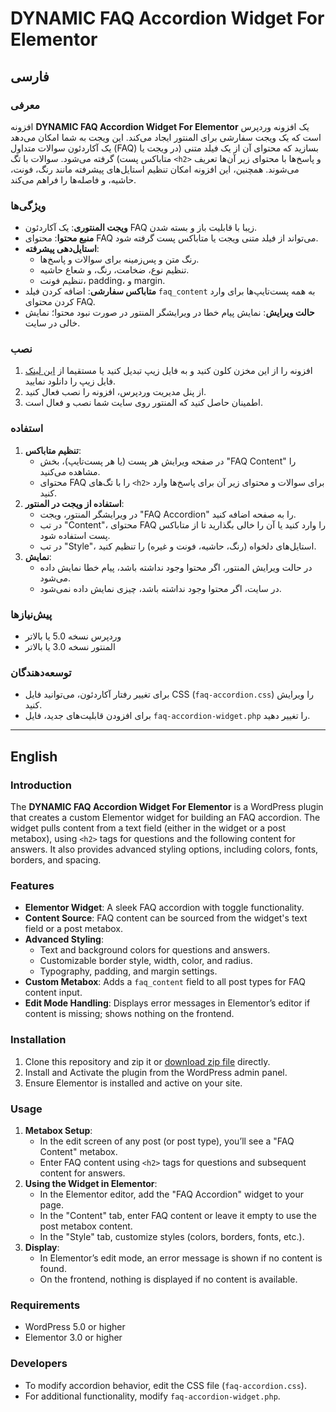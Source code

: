 # DYNAMIC FAQ Accordion Widget For Elementor

## فارسی

### معرفی
افزونه **DYNAMIC FAQ Accordion Widget For Elementor** یک افزونه وردپرس است که یک ویجت سفارشی برای المنتور ایجاد می‌کند. این ویجت به شما امکان می‌دهد یک آکاردئون سوالات متداول (FAQ) بسازید که محتوای آن از یک فیلد متنی (در ویجت یا متاباکس پست) گرفته می‌شود. سوالات با تگ `<h2>` و پاسخ‌ها با محتوای زیر آن‌ها تعریف می‌شوند. همچنین، این افزونه امکان تنظیم استایل‌های پیشرفته مانند رنگ، فونت، حاشیه، و فاصله‌ها را فراهم می‌کند.

### ویژگی‌ها
- **ویجت المنتوری**: یک آکاردئون FAQ زیبا با قابلیت باز و بسته شدن.
- **منبع محتوا**: محتوای FAQ می‌تواند از فیلد متنی ویجت یا متاباکس پست گرفته شود.
- **استایل‌دهی پیشرفته**:
  - رنگ متن و پس‌زمینه برای سوالات و پاسخ‌ها.
  - تنظیم نوع، ضخامت، رنگ، و شعاع حاشیه.
  - تنظیم فونت، padding، و margin.
- **متاباکس سفارشی**: اضافه کردن فیلد `faq_content` به همه پست‌تایپ‌ها برای وارد کردن محتوای FAQ.
- **حالت ویرایش**: نمایش پیام خطا در ویرایشگر المنتور در صورت نبود محتوا؛ نمایش خالی در سایت.

### نصب
1. افزونه را از این مخزن کلون کنید و به فایل زیپ تبدیل کنید یا مستقیما از [این لینک](https://github.com/majidnazari65/dynamic-faq-accordion-for-elementor/archive/refs/heads/main.zip) فایل زیپ را دانلود نمایید.
2. از پنل مدیریت وردپرس، افزونه را نصب فعال کنید.
3. اطمینان حاصل کنید که المنتور روی سایت شما نصب و فعال است.

### استفاده
1. **تنظیم متاباکس**:
   - در صفحه ویرایش هر پست (یا هر پست‌تایپ)، بخش "FAQ Content" را مشاهده می‌کنید.
   - محتوای FAQ را با تگ‌های `<h2>` برای سوالات و محتوای زیر آن برای پاسخ‌ها وارد کنید.
2. **استفاده از ویجت در المنتور**:
   - در ویرایشگر المنتور، ویجت "FAQ Accordion" را به صفحه اضافه کنید.
   - در تب "Content"، محتوای FAQ را وارد کنید یا آن را خالی بگذارید تا از متاباکس پست استفاده شود.
   - در تب "Style"، استایل‌های دلخواه (رنگ، حاشیه، فونت و غیره) را تنظیم کنید.
3. **نمایش**:
   - در حالت ویرایش المنتور، اگر محتوا وجود نداشته باشد، پیام خطا نمایش داده می‌شود.
   - در سایت، اگر محتوا وجود نداشته باشد، چیزی نمایش داده نمی‌شود.

### پیش‌نیازها
- وردپرس نسخه 5.0 یا بالاتر
- المنتور نسخه 3.0 یا بالاتر

### توسعه‌دهندگان
- برای تغییر رفتار آکاردئون، می‌توانید فایل CSS (`faq-accordion.css`) را ویرایش کنید.
- برای افزودن قابلیت‌های جدید، فایل `faq-accordion-widget.php` را تغییر دهید.

---

## English

### Introduction
The **DYNAMIC FAQ Accordion Widget For Elementor** is a WordPress plugin that creates a custom Elementor widget for building an FAQ accordion. The widget pulls content from a text field (either in the widget or a post metabox), using `<h2>` tags for questions and the following content for answers. It also provides advanced styling options, including colors, fonts, borders, and spacing.

### Features
- **Elementor Widget**: A sleek FAQ accordion with toggle functionality.
- **Content Source**: FAQ content can be sourced from the widget's text field or a post metabox.
- **Advanced Styling**:
  - Text and background colors for questions and answers.
  - Customizable border style, width, color, and radius.
  - Typography, padding, and margin settings.
- **Custom Metabox**: Adds a `faq_content` field to all post types for FAQ content input.
- **Edit Mode Handling**: Displays error messages in Elementor’s editor if content is missing; shows nothing on the frontend.

### Installation
1. Clone this repository and zip it or [download zip file](https://github.com/majidnazari65/dynamic-faq-accordion-for-elementor/archive/refs/heads/main.zip) directly.
2. Install and Activate the plugin from the WordPress admin panel.
3. Ensure Elementor is installed and active on your site.

### Usage
1. **Metabox Setup**:
   - In the edit screen of any post (or post type), you’ll see a "FAQ Content" metabox.
   - Enter FAQ content using `<h2>` tags for questions and subsequent content for answers.
2. **Using the Widget in Elementor**:
   - In the Elementor editor, add the "FAQ Accordion" widget to your page.
   - In the "Content" tab, enter FAQ content or leave it empty to use the post metabox content.
   - In the "Style" tab, customize styles (colors, borders, fonts, etc.).
3. **Display**:
   - In Elementor’s edit mode, an error message is shown if no content is found.
   - On the frontend, nothing is displayed if no content is available.

### Requirements
- WordPress 5.0 or higher
- Elementor 3.0 or higher

### Developers
- To modify accordion behavior, edit the CSS file (`faq-accordion.css`).
- For additional functionality, modify `faq-accordion-widget.php`.
